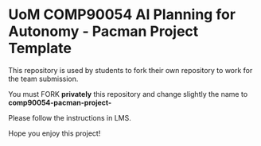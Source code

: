 # UoM COMP90054 AI Planning for Autonomy - Pacman Project Template

This repository is used by students to fork their own repository to work for the team submission.

You must FORK **privately** this repository and change slightly the name to **comp90054-pacman-project-<your student number>**

Please follow the instructions in LMS.

Hope you enjoy this project!

